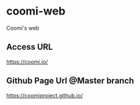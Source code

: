 # coomi-web
Coomi's web

## Access URL
https://coomi.io/

## Github Page Url @Master branch
https://coomiproject.github.io/
